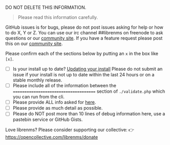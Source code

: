 DO NOT DELETE THIS INFORMATION.

> Please read this information carefully.

GitHub issues is for  bugs, please do not post issues asking for help or how to do X, Y or Z. 
You can use our irc channel ##librenms on freenode to ask questions or our [community site](https://community.librenms.org).
If you have a feature request please post this on our [community site](https://community.librenms.org/c/feature-requests).

Please confirm each of the sections below by putting an `x` in the box like `[x]`.

- [ ] Is your install up to date? [Updating your install](http://docs.librenms.org/General/Updating/)
      Please do not submit an issue if your install is not up to date within the last 24 hours or on a stable monthly release.
- [ ] Please include all of the information between the `====================================` section of `./validate.php` which you can run from the cli.
- [ ] Please provide ALL info asked for [here](http://docs.librenms.org/Support/FAQ/#faq20).
- [ ] Please provide as much detail as possible.
- [ ] Please do NOT post more than 10 lines of debug information here, use a pastebin service or GitHub Gists.

Love librenms? Please consider supporting our collective:
👉  https://opencollective.com/librenms/donate
